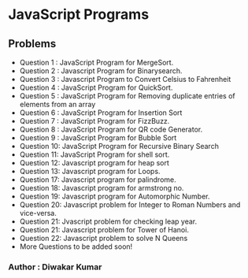 # JavaScript Programs

## Problems

- Question 1 : JavaScript Program for MergeSort.
- Question 2 : Javascript Program for Binarysearch.
- Question 3 : Javascript Program to Convert Celsius to Fahrenheit
- Question 4 : JavaScript Program for QuickSort.
- Question 5 : JavaScript Program for Removing duplicate entries of elements from an array
- Question 6 : JavaScript Program for Insertion Sort
- Question 7 : JavaScript Program for FizzBuzz.
- Question 8 : JavaScript Program for QR code Generator.
- Question 9 : JavaScript Program for Bubble Sort
- Question 10: JavaScript Program for Recursive Binary Search
- Question 11: JavaScript Program for shell sort.
- Question 12: Javascript program for heap sort
- Question 13: Javascript program for Loops.
- Question 17: Javascript program for palindrome.
- Question 18: Javascript program for armstrong no.
- Question 19: Javascript program for Automorphic Number.
- Question 20: Javascript problem for Integer to Roman Numbers and vice-versa.
- Question 21: Jvascript problem for checking leap year.
- Question 21: Javascript problem for Tower of Hanoi.
- Question 22: Javascript problem to solve N Queens
- More Questions to be added soon!

### Author : Diwakar Kumar
